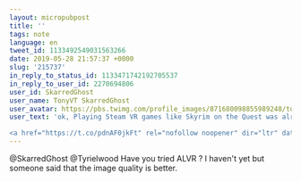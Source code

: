 ```yaml
---
layout: micropubpost
title: ''
tags: note
language: en
tweet_id: 1133492549031563266
date: 2019-05-28 21:57:37 +0000
slug: '215737'
in_reply_to_status_id: 1133471742192705537
in_reply_to_user_id: 2270694806
user_id: SkarredGhost
user_name: TonyVT SkarredGhost
user_avatar: https://pbs.twimg.com/profile_images/871680098855989248/tqvX9m4a.jpg
user_text: 'ok, Playing Steam VR games like Skyrim on the Quest was already mindblowing 2 days ago.. what If I tell you that now it''s also free? 

<a href="https://t.co/pdnAF0jkFt" rel="nofollow noopener" dir="ltr" data-expanded-url="https://youtu.be/szk7axejO1M" class="twitter-timeline-link" target="_blank" title="https://youtu.be/szk7axejO1M"><span class="tco-ellipsis"></span><span class="invisible">https://</span><span class="js-display-url">youtu.be/szk7axejO1M</span><span class="invisible"></span><span class="tco-ellipsis"><span class="invisible"> </span></span></a><a href="https://t.co/DsRK2e4jNV" class="twitter-timeline-link u-hidden" data-pre-embedded="true" dir="ltr">pic.twitter.com/DsRK2e4jNV</a>'
---
```

@SkarredGhost @Tyrielwood Have you tried ALVR ? I haven't yet but someone said that the image quality is better.
